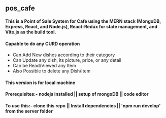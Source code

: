 ## pos_cafe
#### This is a Point of Sale System for Cafe using the MERN stack (MongoDB, Express, React, and Node.js), React-Redux for state management, and Vite.js as the build tool.
#### Capable to do any CURD operation
- Can Add New dishes according to their category
- Can Update any dish, its picture, price, or any detail
- Can be Read/Viewed any Item
- Also Possible to delete any Dish/Item
   
#### This version is for **local machine**
#### Prerequisites:- nodejs installed || setup of mongoDB || code editor
#### To use this:- clone this repo || Install dependencies || 'npm run develop' from the server folder


